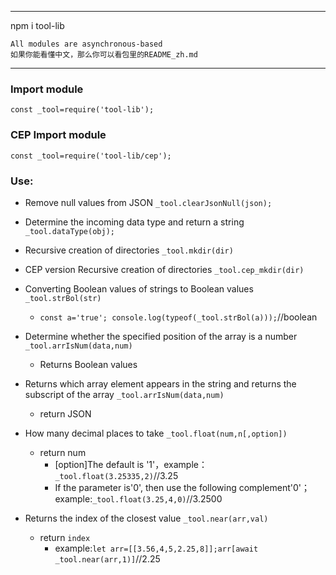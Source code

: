 ***
npm i tool-lib

    All modules are asynchronous-based
    如果你能看懂中文，那么你可以看包里的README_zh.md

***
### Import module
`const _tool=require('tool-lib');`
### CEP Import module
`const _tool=require('tool-lib/cep');`
### Use:
* Remove null values from JSON
`_tool.clearJsonNull(json);`

* Determine the incoming data type and return a string
`_tool.dataType(obj);`

* Recursive creation of directories
`_tool.mkdir(dir)`

* CEP version Recursive creation of directories
`_tool.cep_mkdir(dir)`

* Converting Boolean values of strings to Boolean values
`_tool.strBol(str)`
    *   `const a='true'; console.log(typeof(_tool.strBol(a)));`//boolean
* Determine whether the specified position of the array is a number
`_tool.arrIsNum(data,num)`
    *   Returns Boolean values
* Returns which array element appears in the string and returns the subscript of the array
`_tool.arrIsNum(data,num)`
    *   return JSON
* How many decimal places to take
`_tool.float(num,n[,option])`
    *   return num
        * [option]The default is '1'，example：`_tool.float(3.25335,2)`//3.25
        * If the parameter is'0', then use the following complement'0'；example:`_tool.float(3.25,4,0)`//3.2500
* Returns the index of the closest value
`_tool.near(arr,val)`
    *   return `index`
        * example:`let arr=[[3.56,4,5,2.25,8]];arr[await _tool.near(arr,1)]`//2.25